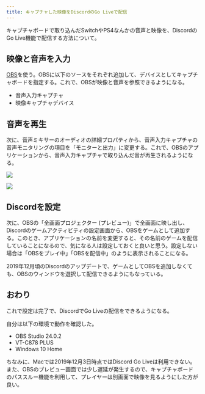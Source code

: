 ```yaml
---
title: キャプチャした映像をDiscordのGo Liveで配信
---
```


キャプチャボードで取り込んだSwitchやPS4なんかの音声と映像を、DiscordのGo Live機能で配信する方法について。

## 映像と音声を入力

[OBS][1]を使う。OBSに以下のソースをそれぞれ追加して、デバイスとしてキャプチャボードを指定する。これで、OBSが映像と音声を参照できるようになる。

- 音声入力キャプチャ
- 映像キャプチャデバイス

## 音声を再生

次に、音声ミキサーのオーディオの詳細プロパティから、音声入力キャプチャの音声モニタリングの項目を「モニターと出力」に変更する。これで、OBSのアプリケーションから、音声入力キャプチャで取り込んだ音が再生されるようになる。

![](/images/2019-12-03-discord-go-live-capture-1.png)

![](/images/2019-12-03-discord-go-live-capture-2.png)

## Discordを設定

次に、OBSの「全画面プロジェクター (プレビュー)」で全画面に映し出し、Discordのゲームアクティビティの設定画面から、OBSをゲームとして追加する。このとき、アプリケーションの名前を変更すると、その名前のゲームを配信していることになるので、気になる人は設定しておくと良いと思う。設定しない場合は「OBSをプレイ中」「OBSを配信中」のように表示されることになる。

2019年12月頃のDiscordのアップデートで、ゲームとしてOBSを追加しなくても、OBSのウィンドウを選択して配信できるようにもなっている。

## おわり

これで設定は完了で、DiscordでGo Liveの配信をできるようになる。

自分は以下の環境で動作を確認した。

- OBS Studio 24.0.2
- VT-C878 PLUS
- Windows 10 Home

ちなみに、Macでは2019年12月3日時点ではDiscord Go Liveは利用できない。また、OBSのプレビュー画面では少し遅延が発生するので、キャプチャボードのパススルー機能を利用して、プレイヤーは別画面で映像を見るようにした方が良い。

[1]: https://obsproject.com/ja
